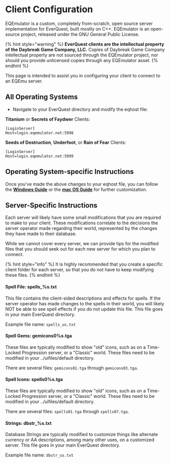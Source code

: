 # Client Configuration

EQEmulator is a custom, completely from-scratch, open source server implementation for EverQuest, built mostly on C++. EQEmulator is an open-source project, released under the GNU General Public License.

{% hint style="warning" %}
**EverQuest clients are the intellectual property of the Daybreak Game Company, LLC.** Copies of Daybreak Game Company intellectual property are not sourced through the EQEmulator project, nor should you provide unlicensed copies through any EQEmulator asset.
{% endhint %}

This page is intended to assist you in configuring your client to connect to an EQEmu server.

## All Operating Systems

* Navigate to your EverQuest directory and modify the eqhost file:

**Titanium** or **Secrets of Faydwer** Clients:

```text
[LoginServer]
Host=login.eqemulator.net:5998
```

**Seeds of Destruction**, **Underfoot**, or **Rain of Fear** Clients:

```text
[LoginServer]
Host=login.eqemulator.net:5999
```

## Operating System-specific Instructions

Once you've made the above changes to your eqhost file, you can follow the [**Windows Guide**](windows-client-configuration.md) or the [**mac OS Guide**](macos-mojave-client-configuration.md) for further customization.  

## Server-Specific Instructions

Each server will likely have some small modifications that you are required to make to your client.  These modifications correlate to the decisions the server operator made regarding their world, represented by the changes they have made to their database.

While we cannot cover every server, we can provide tips for the modified files that you should seek out for each new server for which you plan to connect.  

{% hint style="info" %}
It is highly recommended that you create a specific client folder for each server, so that you do not have to keep modifying these files.
{% endhint %}

#### Spell File:  spells\_%s.txt

This file contains the client-sided descriptions and effects for spells.  If the server operator has made changes to the spells in their world, you will likely NOT be able to see spell effects if you do not update this file.  This file goes in your main EverQuest directory.  

Example file name:  `spells_us.txt`

#### Spell Gems:  gemicons0%s.tga

These files are typically modified to show "old" icons, such as on a Time-Locked Progression server, or a "Classic" world.  These files need to be modified in your ../uifiles/default directory.

There are several files: `gemicons01.tga` through `gemicons03.tga`.  

#### Spell Icons:  spells0%s.tga

These files are typically modified to show "old" icons, such as on a Time-Locked Progression server, or a "Classic" world.   These files need to be modified in your ../uifiles/default directory.

There are several files:  `spells01.tga` through `spells07.tga`. 

#### Strings:  dbstr\_%s.txt

Database Strings are typically modified to customize things like alternate currency or AA descriptions, among many other uses, on a customized server.  This file goes in your main EverQuest directory.

Example file name:  `dbstr_us.txt`



